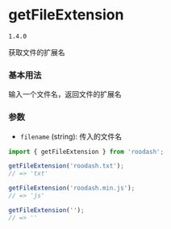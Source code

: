 # getFileExtension

`1.4.0`

获取文件的扩展名

### 基本用法
输入一个文件名，返回文件的扩展名

### 参数
- `filename` (string): 传入的文件名

```typescript
import { getFileExtension } from 'roodash';

getFileExtension('roodash.txt');
// => 'txt'

getFileExtension('roodash.min.js');
// => 'js'

getFileExtension('');
// => ''

```